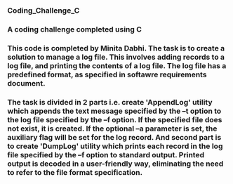 ### Coding_Challenge_C
### A coding challenge completed using C
### This code is completed by Minita Dabhi. The task is to create a solution to manage a log file. This involves adding records to a log file, and printing the contents of a log file. The log file has a predefined format, as specified in softawre requirements document. 
### The task is divided in 2 parts i.e. create 'AppendLog' utility which appends the text message specified by the –t option to the log file specified by the –f option. If the specified file does not exist, it is created. If the optional –a parameter is set, the auxiliary flag will be set for the log record. And second part is to create 'DumpLog' utility which prints each record in the log file specified by the –f option to standard output. Printed output is decoded in a user-friendly way, eliminating the need to refer to the file format specification. 
